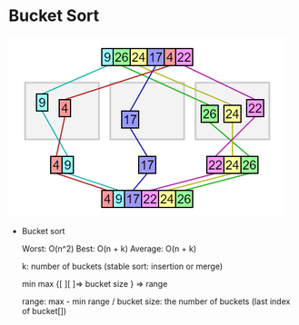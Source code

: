 # Bucket Sort

<img src="/images/BucketSort.png">


 * Bucket sort
 
   Worst:   O(n^2)
   Best:    O(n + k)
   Average: O(n + k)
  
   k: number of buckets (stable sort: insertion or merge)
  
   min                       max
    {[   ][   ]=> bucket size } => range
  
   range: max - min
   range / bucket size: the number of buckets (last index of bucket[])
